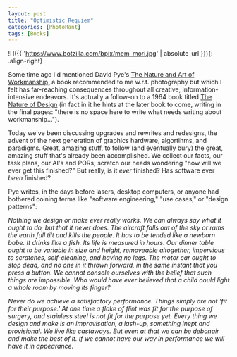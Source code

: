 ```yaml
---
layout: post
title: "Optimistic Requiem"
categories: [PhotoRant]
tags: [Books]
---
```


![]({{ 'https://www.botzilla.com/bpix/mem_mori.jpg' | absolute_url }}){: .align-right}

Some time ago I'd mentioned David Pye's <a href="http://wingide.com/pipermail/py-design-forum/2003-September/000188.html">The Nature and Art of Workmanship,</a> a book recommended to me w.r.t. photography but which I felt has far-reaching consequences throughout all creative, information-intensive endeavors. It's actually a follow-on to a 1964 book titled <a href="http://www.art-omma.org/issue8/text/JanMichl.htm">The Nature of Design</a> (in fact in it he hints at the later book to come, writing in the final pages: "there is no space here to write what needs writing about workmanship...").

Today we've been discussing upgrades and rewrites and redesigns, the advent of the next generation of graphics hardware, algortihms, and paradigms. Great, amazing stuff, to follow (and eventually bury) the great, amazing stuff that's already been accomplished. We collect our facts, our task plans, our AI's and PORs; scratch our heads wondering "how will we ever get this finished?" But really, is it <i>ever</i> finished? Has software ever <i>been</i> finished?

Pye writes, in the days before lasers, desktop computers, or anyone had bothered coining terms like "software engineering," "use cases," or "design patterns":


<!--more-->
<i>Nothing we design or make ever really works. We can always say what it ought to do, but that it never does. The aircraft falls out of the sky or rams the earth full tilt and kills the people.  It has to be tended like a newborn babe. It drinks like a fish. Its life is measured in hours. Our dinner table ought to be variable in size and height, removeable altogether, impervious to scratches, self-cleaning, and having no legs. The motor car ought to stop dead, and no one in it thrown forward, in the same instant that you press a button. We cannot console ourselves with the belief that such things are impossible. Who would have ever believed that a child could light a whole room by moving its finger?</i>

<i>Never do we achieve a satisfactory performance. Things simply are not 'fit for their purpose.' At one time a flake of flint was fit for the purpose of surgery, and stainless steel is not fit for the purpose yet. Every thing we design and make is an improvisation, a lash-up, something inept and provisional. We live like castaways. But even at that we can be debonair and make the best of it. If we cannot have our way in performance we will have it in appearance.</i>

